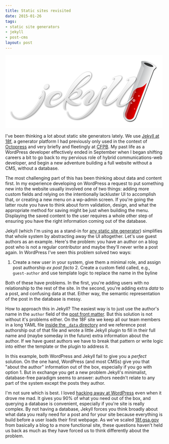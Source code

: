 ```yaml
---
title: Static sites revisited
date: 2015-01-26
tags:
- static site generators
- jekyll
- post-cms
layout: post
---
```

<img src="/assets/images/jekyllLogo.png" alt="jekyll logo" />

I've been thinking a lot about static site generators lately. We use [Jekyll at
18f][1], a generator platform I had previously only used in the context of
[Octopress][2] and very briefly and fleetingly at [CFPB][3]. My past life as a
WordPress developer effectively ended in September when I began shifting careers
a bit to go back to my pervious role of hybrid communications-web developer, and
begin a new adventure building a full website without a CMS, without a database.

The most challenging part of this has been thinking about data and content
first. In my experience developing on WordPress a request to put something new
into the website usually involved one of two things: adding more custom fields
and relying on the intentionally lackluster UI to accomplish that, or creating a
new menu on a wp-admin screen. If you're going the latter route you have to
think about form validation, design, and what the appropriate method for saving
might be just when building the menu. Displaying the saved content to the user
requires a whole other step of ensuring you have the right information coming
out of the database.

Jekyll (which I'm using as a stand-in for [any static site generator][4])
simplifies that whole system by abstracting away the UI altogether. Let's use
guest authors as an example. Here's the problem: you have an author on a blog
post who is not a regular contributor and maybe they'll never write a post
again. In WordPress I've seen this problem solved two ways:

1. Create a new user in your system, give them a minimal role, and assign post
authorship _ex post facto_ 2. Create a custom field called, e.g., `guest-author`
and use template logic to replace the name in the byline

Both of these have problems. In the first, you're adding users with no
relationship to the rest of the site. In the second, you're adding extra _data_
to a post, and confusing data at that. Either way, the semantic representation
of the post in the database is messy.

How to approach this in Jekyll? The easiest way is to just use the author's name
in the `author` field of the [post front matter][5]. But this solution is not
without it's problems either. On the 18F site we keep all our team members in a
long YAML file [inside the `_data` directory][6] and we reference post
authorship out of that file and wrote a little Jekyll plugin to fill in their
full name and (maybe someday in the future) extra information about the author.
If we have guest authors we have to break that pattern or write logic into
either the template or the plugin to address it.

In this example, both WordPress and Jekyll fail to give you a _perfect_
solution. On the one hand, WordPress (and most CMSs) give you that "about the
author" information out of the box, especially if you go with option 1. But in
exchange you get a new problem Jekyll's minimalist, database-free paradigm seems
to answer: authors needn't relate to any part of the system except the posts
they author.

I'm not sure which is best. I loved [hacking away at WordPress][7] even when it
drove me mad. It gives you 90% of what you need out of the box, and querying a
database is convenient, especially if you're site is really complex. By not
having a database, Jekyll forces you think broadly about what data you really
need for a post and for your site because everything is build before a user
loads their first webpage. As we've scaled [18f.gsa.gov](https://18f.gsa.gov)
from basically a blog to a more functional site, these questions haven't held us
back as much as they have forced us to think differently about the problem.

[1]: https://18f.gsa.gov/2014/11/17/taking-control-of-our-website-with-jekyll-and-webhooks/
[2]: http://octopress.org
[3]: https://cfpb.github.io/
[4]: https://staticsitegenerators.net/
[5]: http://jekyllrb.com/docs/frontmatter/
[6]: http://jekyllrb.com/docs/datafiles/
[7]: https://github.com/cfpb/cms-toolkit
